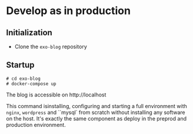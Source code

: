 # Develop as in production

## Initialization

* Clone the ``exo-blog`` repository

## Startup

```
# cd exo-blog
# docker-compose up
```

The blog is accessible on http://localhost

This command isinstalling, configuring and starting a full environment with ``nginx``, ``wordpress`` and ``mysql` from scratch without installing any software on the host.
It's exactly the same component as deploy in the preprod and production environment.

